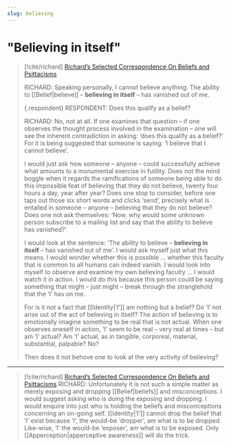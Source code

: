 ```yaml
---
slug: believing
---
```


# "Believing in itself"

> [!cite/richard] [Richard’s Selected Correspondence On Beliefs and Psittacisms](https://actualfreedom.com.au/richard/selectedcorrespondence/sc-belief.htm)
> 
> RICHARD: Speaking personally, I cannot believe anything. The ability to [[Belief|believe]] – **believing in itself** – has vanished out of me.
> 
> {.respondent}
> RESPONDENT: Does this qualify as a belief?
> 
> RICHARD: No, not at all. If one examines that question – if one observes the thought process involved in the examination – one will see the inherent contradiction in asking: ‘does this qualify as a belief?’ For it is being suggested that someone is saying: ‘I believe that I cannot believe’.
> 
> I would just ask how someone – anyone – could successfully achieve what amounts to a monumental exercise in futility. Does not the mind boggle when it regards the ramifications of someone being able to do this impossible feat of believing that they do not believe, twenty four hours a day, year after year? Does one stop to consider, before one taps out those six short words and clicks ‘send’, precisely what is entailed in someone – anyone – believing that they do not believe? Does one not ask themselves: ‘Now, why would some unknown person subscribe to a mailing list and say that the ability to believe has vanished?’
> 
> I would look at the sentence: ‘The ability to believe – **believing in itself** – has vanished out of me’. I would ask myself just what this means. I would wonder whether this is possible ... whether this faculty that is common to all humans can indeed vanish. I would look into myself to observe and examine my own believing faculty ... I would watch it in action. I would do this because this person could be saying something that might – just might – break through the stranglehold that the ‘I’ has on me.
> 
> For is it not a fact that [[Identity|‘I’]] am nothing but a belief? Do ‘I’ not arise out of the act of believing in itself? The action of believing is to emotionally imagine something to be real that is not actual. When one observes oneself in action, ‘I’ seem to be real – very real at times – but am ‘I’ actual? Am ‘I’ actual, as in tangible, corporeal, material, substantial, palpable? No?
> 
> Then does it not behove one to look at the very activity of believing?

---

> [!cite/richard] [Richard’s Selected Correspondence On Beliefs and Psittacisms](https://actualfreedom.com.au/richard/selectedcorrespondence/sc-belief.htm)
> RICHARD: Unfortunately it is not such a simple matter as merely exposing and dropping [[Belief|beliefs]] and misconceptions. I would suggest asking who is doing the exposing and dropping. I would enquire into just who is holding the beliefs and misconceptions concerning an on-going self. [[Identity|‘I’]] cannot drop the belief that ‘I’ exist because ‘I’, the would-be ‘dropper’, am what is to be dropped. Like-wise, ‘I’ the would-be ‘exposer’, am what is to be exposed. Only [[Apperception|apperceptive awareness]] will do the trick.